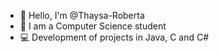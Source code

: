 - 🖖 Hello, I'm @Thaysa-Roberta
- 🌱 I am a Computer Science student
- 💻 Development of projects in Java, C and C#
  
<!---
Thaysa-Roberta/Thaysa-Roberta is a ✨ special ✨ repository because its `README.md` (this file) appears on your GitHub profile.
You can click the Preview link to take a look at your changes.
--->
